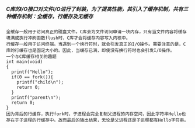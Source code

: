 ##### C库的I/O接口对文件I/O进行了封装，为了提高性能，其引入了缓存机制，共有三种缓存机制：全缓存，行缓存及无缓存
    全缓存一般用于访问真正的磁盘文件。C库会为文件访问申请一块内存，只有当文件内容将缓存填满或执行冲刷函数flush时，C库才会将缓存内容写入内核中。
    行缓存一般用于访问终端。当遇到一个换行符时，就会引发真正的I/O操作。需要注意的是，C库的行缓存也是固定大小的。因此，当缓存已满，即使没有换行符时也会引发I/O操作。
    一个与C库缓存相关的趣题
    int main(void)
    {
      printf("Hello");
      if(0 == fork()){
        printf("child\n");
        return 0;
      }
      printf("parent\n");
      return 0;
    }
    因为背后的行缓存，执行fork时，子进程会完全复制父进程的内存空间，因此字符串Hello也存在于子进程的行缓存中。故而最后的输出结果，无论是父进程还是子进程都有Hello字符串。
